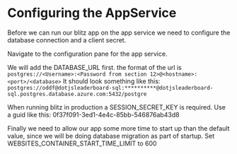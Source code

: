 # Configuring the AppService

Before we can run our blitz app on the app service we need to configure the database connection and a client secret.

Navigate to the configuration pane for the app service.

We will add the DATABASE_URL first.
the format of the url is `postgres://<Username>:<Password from section 12>@<hostname>:<port>/<database>`
It should look something like this: `postgres://oddf@dotjsleaderboard-sql:**********@dotjsleaderboard-sql.postgres.database.azure.com:5432/postgre`

When running blitz in production a SESSION_SECRET_KEY is required.
Use a guid like this: 0f37f091-3ed1-4e4c-85bb-546876ab43d8

Finally we need to allow our app some more time to start up than the default value, since we will be doing database migration as part of startup.
Set WEBSITES_CONTAINER_START_TIME_LIMIT to 600